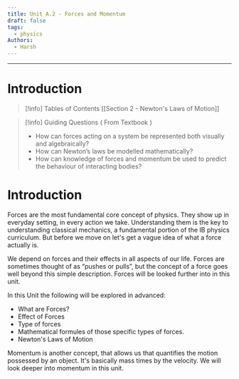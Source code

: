 ```yaml
---
title: Unit A.2 - Forces and Momentum
draft: false
tags:
  - physics
Authors:
  - Harsh
---
```

---
# Introduction


>[!info] Tables of Contents
> [[Section 2 - Newton's Laws of Motion]]


>[!info] Guiding Questions ( From Textbook )
>- How can forces acting on a system be represented both visually and algebraically? 
>- How can Newton’s laws be modelled mathematically?
>- How can knowledge of forces and momentum be used to predict the behaviour of interacting bodies?

# Introduction

Forces are the most fundamental core concept of physics. They show up in everyday setting, in every action we take. Understanding them is the key to understanding classical mechanics, a fundamental portion of the IB physics curriculum. But before we move on let's get a vague idea of what a force actually is.

We depend on forces and their effects in all aspects of our life. Forces are sometimes thought of as “pushes or pulls”, but the concept of a force goes well beyond this simple description. Forces will be looked further into in this unit.

In this Unit the following will be explored in advanced:

- What are Forces?
- Effect of Forces
- Type of forces
- Mathematical formules of those specific types of forces.
- Newton's Laws of Motion

Momentum is another concept, that allows us that quantifies the motion possessed by an object. It's basically mass times by the velocity. We will look deeper into momentum in this unit.






